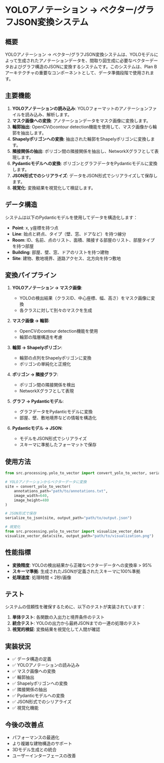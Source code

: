 # YOLOアノテーション → ベクター/グラフJSON変換システム

## 概要

YOLOアノテーション → ベクター/グラフJSON変換システムは、YOLOモデルによって生成されたアノテーションデータを、間取り図生成に必要なベクターデータおよびグラフ構造のJSONに変換するシステムです。このシステムは、Plan Bアーキテクチャの重要なコンポーネントとして、データ準備段階で使用されます。

## 主要機能

1. **YOLOアノテーションの読み込み**: YOLOフォーマットのアノテーションファイルを読み込み、解析します。
2. **マスク画像への変換**: アノテーションデータをマスク画像に変換します。
3. **輪郭抽出**: OpenCVのcontour detection機能を使用して、マスク画像から輪郭を抽出します。
4. **Shapelyポリゴンへの変換**: 抽出された輪郭をShapelyポリゴンに変換します。
5. **隣接関係の抽出**: ポリゴン間の隣接関係を抽出し、NetworkXグラフとして表現します。
6. **Pydanticモデルへの変換**: ポリゴンとグラフデータをPydanticモデルに変換します。
7. **JSON形式でのシリアライズ**: データをJSON形式でシリアライズして保存します。
8. **視覚化**: 変換結果を視覚化して検証します。

## データ構造

システムは以下のPydanticモデルを使用してデータを構造化します：

- **Point**: x, y座標を持つ点
- **Line**: 始点と終点、タイプ（壁、窓、ドアなど）を持つ線分
- **Room**: ID、名前、点のリスト、面積、隣接する部屋のリスト、部屋タイプを持つ部屋
- **Building**: 部屋、壁、窓、ドアのリストを持つ建物
- **Site**: 建物、敷地境界、道路アクセス、北方向を持つ敷地

## 変換パイプライン

1. **YOLOアノテーション → マスク画像**:
   - YOLOの検出結果（クラスID、中心座標、幅、高さ）をマスク画像に変換
   - 各クラスに対して別々のマスクを生成

2. **マスク画像 → 輪郭**:
   - OpenCVのcontour detection機能を使用
   - 輪郭の階層構造を考慮

3. **輪郭 → Shapelyポリゴン**:
   - 輪郭の点列をShapelyポリゴンに変換
   - ポリゴンの単純化と正規化

4. **ポリゴン → 隣接グラフ**:
   - ポリゴン間の隣接関係を検出
   - NetworkXグラフとして表現

5. **グラフ → Pydanticモデル**:
   - グラフデータをPydanticモデルに変換
   - 部屋、壁、敷地境界などの情報を構造化

6. **Pydanticモデル → JSON**:
   - モデルをJSON形式でシリアライズ
   - スキーマに準拠したフォーマットで保存

## 使用方法

```python
from src.processing.yolo_to_vector import convert_yolo_to_vector, serialize_to_json

# YOLOアノテーションからベクターデータに変換
site = convert_yolo_to_vector(
    annotations_path="path/to/annotations.txt",
    image_width=640,
    image_height=480
)

# JSON形式で保存
serialize_to_json(site, output_path="path/to/output.json")

# 視覚化
from src.processing.yolo_to_vector import visualize_vector_data
visualize_vector_data(site, output_path="path/to/visualization.png")
```

## 性能指標

- **変換精度**: YOLOの検出結果から正確なベクターデータへの変換率 > 95%
- **スキーマ準拠**: 生成されたJSONが定義されたスキーマに100%準拠
- **処理速度**: 処理時間 < 2秒/画像

## テスト

システムの信頼性を確保するために、以下のテストが実装されています：

1. **単体テスト**: 各関数の入出力と境界条件のテスト
2. **統合テスト**: YOLOの出力から最終JSONまでの一連の処理のテスト
3. **視覚的検証**: 変換結果を視覚化して人間が確認

## 実装状況

- ✅ データ構造の定義
- ✅ YOLOアノテーションの読み込み
- ✅ マスク画像への変換
- ✅ 輪郭抽出
- ✅ Shapelyポリゴンへの変換
- ✅ 隣接関係の抽出
- ✅ Pydanticモデルへの変換
- ✅ JSON形式でのシリアライズ
- ✅ 視覚化機能

## 今後の改善点

- パフォーマンスの最適化
- より複雑な建物構造のサポート
- 3Dモデル生成との統合
- ユーザーインターフェースの改善
